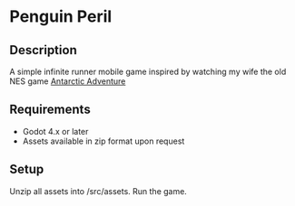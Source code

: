 # Penguin Peril
## Description
A simple infinite runner mobile game inspired by watching my wife the old NES game [Antarctic Adventure](https://www.youtube.com/watch?v=P0BnMhVd-RE)

## Requirements
- Godot 4.x or later
- Assets available in zip format upon request

## Setup
Unzip all assets into /src/assets. Run the game.